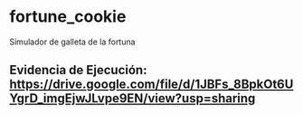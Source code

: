 # fortune_cookie
Simulador de galleta de la fortuna

Evidencia de Ejecución: https://drive.google.com/file/d/1JBFs_8BpkOt6UYgrD_imgEjwJLvpe9EN/view?usp=sharing
------------------------
